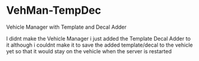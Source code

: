 VehMan-TempDec
==============

Vehicle Manager with Template and Decal Adder

I didnt make the Vehicle Manager i just added the Template Decal Adder to it although i couldnt make it to save the added template/decal to the vehicle yet so that it would stay on the vehicle when the server is restarted
